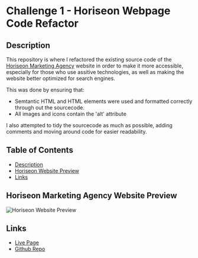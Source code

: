 # Challenge 1 - Horiseon Webpage Code Refactor

## Description

This repository is where I refactored the existing source code of the [Horiseon Marketing Agency](https://ktadique.github.io/week-1-challenge/) website in order to make it more accessible, especially for those who use assitive technologies, as well as making the website better optimized for search engines.

This was done by ensuring that:

- Semtantic HTML and HTML elements were used and formatted correctly through out the sourcecode.
- All images and icons contain the 'alt' attribute

I also attempted to tidy the sourcecode as much as possible, adding comments and moving around code for easier readability.

## Table of Contents

- [Description](#description)
- [Horiseon Website Preview](#horiseon-marketing-agency-website)
- [Links](#links)

## Horiseon Marketing Agency Website Preview

![Horiseon Website Preview](./assets/images/HoriseonScreenCap.png)

## Links

- [Live Page](https://ktadique.github.io/week-1-challenge/)
- [Github Repo](https://github.com/ktadique/week-1-challenge)
